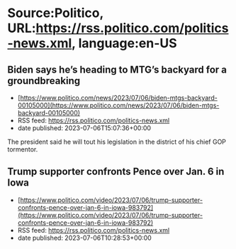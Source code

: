 # Source:Politico, URL:https://rss.politico.com/politics-news.xml, language:en-US

## Biden says he’s heading to MTG’s backyard for a groundbreaking
 - [https://www.politico.com/news/2023/07/06/biden-mtgs-backyard-00105000](https://www.politico.com/news/2023/07/06/biden-mtgs-backyard-00105000)
 - RSS feed: https://rss.politico.com/politics-news.xml
 - date published: 2023-07-06T15:07:36+00:00

The president said he will tout his legislation in the district of his chief GOP tormentor.

## Trump supporter confronts Pence over Jan. 6 in Iowa
 - [https://www.politico.com/video/2023/07/06/trump-supporter-confronts-pence-over-jan-6-in-iowa-983792](https://www.politico.com/video/2023/07/06/trump-supporter-confronts-pence-over-jan-6-in-iowa-983792)
 - RSS feed: https://rss.politico.com/politics-news.xml
 - date published: 2023-07-06T10:28:53+00:00



